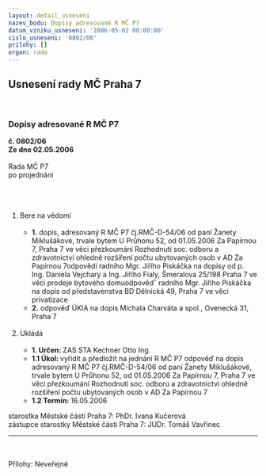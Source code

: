 ```yaml
---
layout: detail_usneseni
nazev_bodu: Dopisy adresované R MČ P7
datum_vzniku_usneseni: '2006-05-02 00:00:00'
cislo_usneseni: '0802/06'
prilohy: []
organ: rada
---
```

<div id="ucUsn_pList" class="usn">
	<span><h2>Usnesení rady MČ Praha 7 </h2>
<br></span><div class="standBody">
<span><h3>Dopisy adresované R MČ P7</h3></span><div class="center">
		<strong>č. 0802/06</strong><br>
	</div>
<div class="center">
		<strong>Ze dne 02.05.2006</strong><br><br>
	</div>Rada MČ P7<br>po projednání<br><br><br><ol>
<br><li>Bere na vědomí<br><ul>
<br><li>
<strong>1.</strong> dopis, adresovaný R MČ P7 čj.RMČ-D-54/06 od paní Žanety Miklušákové, trvale bytem U Průhonu 52, od 01.05.2006 Za Papírnou 7, Praha 7 ve věci přezkoumání Rozhodnutí soc. odboru a zdravotnictví ohledně rozšíření počtu ubytovaných osob v AD Za Papírnou 7odpovědi radního Mgr. Jiřího Piskáčka na dopisy od p. Ing. Daniela Vejchary a Ing. Jiřího Fialy, Šmeralova 25/198 Praha 7 ve věci prodeje bytového domuodpovědˇ radního Mgr. Jiřího Piskáčka na dopis od představenstva BD Dělnická 49, Praha 7 ve věci privatizace<br>
</li>
<li>
<strong>2.</strong> odpověď ÚKIA na dopis Michala Charváta a spol., Ovenecká 31, Praha 7</li>
</ul>
<br>
</li>
<li>Ukládá<br><ul>
<br><li>
<strong>1. Určen: </strong>ZAS STA Kechner Otto Ing.<br>
</li>
<li>
<strong>1.1 Úkol: </strong>vyřídit a předložit na jednání R MČ P7 odpověď na dopis adresovaný R MČ P7 čj.RMČ-D-54/06 od paní Žanety Miklušákové, trvale bytem U Průhonu 52, od 01.05.2006 Za Papírnou 7, Praha 7 ve věci přezkoumání Rozhodnutí soc. odboru a zdravotnictví ohledně rozšíření počtu ubytovaných osob v AD Za Papírnou 7<br>
</li>
<li>
<strong>1.2 Termín: </strong>16.05.2006</li>
</ul>
</li>
</ol>starostka Městské části Praha 7: PhDr. Ivana Kučerová<br>zástupce starostky Městské části Praha 7: JUDr. Tomáš Vavřinec <br><hr>
<br><br>Přílohy: Neveřejné</div>
</div>